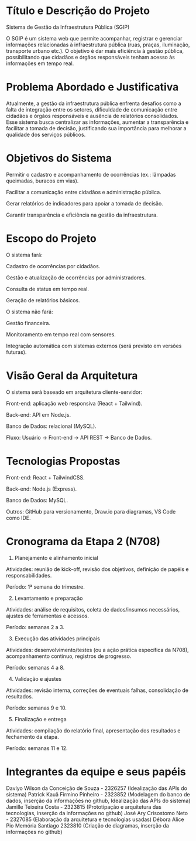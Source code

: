 # Título e Descrição do Projeto

Sistema de Gestão da Infraestrutura Pública (SGIP)

O SGIP é um sistema web que permite acompanhar, registrar e gerenciar informações relacionadas à infraestrutura pública (ruas, praças, iluminação, transporte urbano etc.).
O objetivo é dar mais eficiência à gestão pública, possibilitando que cidadãos e órgãos responsáveis tenham acesso às informações em tempo real.

# Problema Abordado e Justificativa

Atualmente, a gestão da infraestrutura pública enfrenta desafios como a falta de integração entre os setores, dificuldade de comunicação entre cidadãos e órgãos responsáveis e ausência de relatórios consolidados.
Esse sistema busca centralizar as informações, aumentar a transparência e facilitar a tomada de decisão, justificando sua importância para melhorar a qualidade dos serviços públicos.

# Objetivos do Sistema

Permitir o cadastro e acompanhamento de ocorrências (ex.: lâmpadas queimadas, buracos em vias).

Facilitar a comunicação entre cidadãos e administração pública.

Gerar relatórios de indicadores para apoiar a tomada de decisão.

Garantir transparência e eficiência na gestão da infraestrutura.

# Escopo do Projeto

O sistema fará:

Cadastro de ocorrências por cidadãos.

Gestão e atualização de ocorrências por administradores.

Consulta de status em tempo real.

Geração de relatórios básicos.


O sistema não fará:

Gestão financeira.

Monitoramento em tempo real com sensores.

Integração automática com sistemas externos (será previsto em versões futuras).

# Visão Geral da Arquitetura

O sistema será baseado em arquitetura cliente-servidor:

Front-end: aplicação web responsiva (React + Tailwind).

Back-end: API em Node.js.

Banco de Dados: relacional (MySQL).

Fluxo: Usuário → Front-end → API REST → Banco de Dados.

# Tecnologias Propostas 

Front-end: React + TailwindCSS.

Back-end: Node.js (Express).

Banco de Dados: MySQL.

Outros: GitHub para versionamento, Draw.io para diagramas, VS Code como IDE.


# Cronograma da Etapa 2 (N708)

1. Planejamento e alinhamento inicial

Atividades: reunião de kick-off, revisão dos objetivos, definição de papéis e responsabilidades.

Período: 1ª semana do trimestre.

2. Levantamento e preparação

Atividades: análise de requisitos, coleta de dados/insumos necessários, ajustes de ferramentas e acessos.

Período: semanas 2 a 3.

3. Execução das atividades principais

Atividades: desenvolvimento/testes (ou a ação prática específica da N708), acompanhamento contínuo, registros de progresso.

Período: semanas 4 a 8.

4. Validação e ajustes

Atividades: revisão interna, correções de eventuais falhas, consolidação de resultados.

Período: semanas 9 e 10.

5. Finalização e entrega

Atividades: compilação do relatório final, apresentação dos resultados e fechamento da etapa.

Período: semanas 11 e 12.

# Integrantes da equipe e seus papéis

Davlyo Wilson da Conceição de Souza - 2326257 (Idealização das APIs do sistema)
Patrick Kauã Firmino Pinheiro - 2323852 (Modelagem do banco de dados, inserção da informações no github, Idealização das APIs do sistema)
Jamille Teixeira Costa - 2323815 (Prototipação e arquitetura das tecnologias, inserção da informações no github)
José Ary Crisostomo Neto - 2327085 (Elaboração da arquitetura e tecnologias usadas)
Débora Alice Pio Memória Santiago 2323810 (Criação de diagramas, inserção da informações no github)
